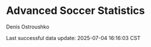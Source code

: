 # Advanced Soccer Statistics
Denis Ostroushko

<!-- gfm -->

Last successful data update: 2025-07-04 16:16:03 CST
